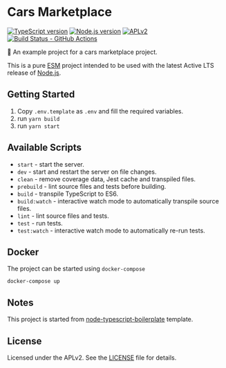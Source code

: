# Cars Marketplace

[![TypeScript version][ts-badge]][typescript-4-6]
[![Node.js version][nodejs-badge]][nodejs]
[![APLv2][license-badge]][license]
[![Build Status - GitHub Actions][gha-badge]][gha-ci]

🚗 An example project for a cars marketplace project.

This is a pure [ESM][esm] project intended to be used with the latest Active LTS release of [Node.js][nodejs].

## Getting Started

1. Copy `.env.template` as `.env` and fill the required variables.
2. run `yarn build`
3. run `yarn start`

## Available Scripts

- `start` - start the server.
- `dev` - start and restart the server on file changes.
- `clean` - remove coverage data, Jest cache and transpiled files.
- `prebuild` - lint source files and tests before building.
- `build` - transpile TypeScript to ES6.
- `build:watch` - interactive watch mode to automatically transpile source files.
- `lint` - lint source files and tests.
- `test` - run tests.
- `test:watch` - interactive watch mode to automatically re-run tests.

## Docker

The project can be started using `docker-compose`

```
docker-compose up
```

## Notes

This project is started from [node-typescript-boilerplate][node-typescript-boilerplate] template.

## License

Licensed under the APLv2. See the [LICENSE][license] file for details.

[ts-badge]: https://img.shields.io/badge/TypeScript-4.6-blue.svg
[nodejs-badge]: https://img.shields.io/badge/Node.js->=%2016.13-blue.svg
[nodejs]: https://nodejs.org/dist/latest-v14.x/docs/api/
[esm]: https://gist.github.com/sindresorhus/a39789f98801d908bbc7ff3ecc99d99c
[gha-badge]: https://github.com/jsynowiec/node-typescript-boilerplate/actions/workflows/nodejs.yml/badge.svg
[gha-ci]: https://github.com/jsynowiec/node-typescript-boilerplate/actions/workflows/nodejs.yml
[typescript-4-6]: https://devblogs.microsoft.com/typescript/announcing-typescript-4-6/
[license-badge]: https://img.shields.io/badge/license-APLv2-blue.svg
[license]: ./LICENSE
[node-typescript-boilerplate]: https://github.com/jsynowiec/node-typescript-boilerplate
